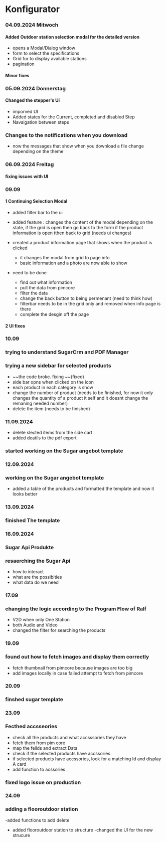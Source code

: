 # Konfigurator

### 04.09.2024 Mitwoch

#### Added Outdoor station selection modal for the detailed version

- opens a Modal/Dialog window
- form to select the specifications
- Grid for to display available stations
- pagination

#### Minor fixes

### 05.09.2024 Donnerstag

#### Changed the stepper's Ui

- imporved UI
- Added states for the Current, completed and disabled Step
- Navaigation between steps

### Changes to the notifications when you download

- now the messages that show when you download a file change depending on the theme


### 06.09.2024 Freitag 
#### fixing issues with UI

### 09.09
#### 1 Continuing Selection Modal
- added filter bar to the ui
- added feature : changes the content of the modal depending on the state, if the grid is open then go back to the form if the    product information is open tthen back to grid (needs ui changes)
- created a product information page that shows when the product is clicked
    - it changes the modal from grid to page info
    - basic information and a photo are now able to show
    
- need to be done 
    - find out what information
    - pull the data from pimcore
    - filter the data
    - change the back button to being permenant (need to think how)
    - filterbar needs to be in the grid only and removed when info page is there
    - complete the desgin off the page
#### 2 UI fixes


### 10.09
### trying to understand SugarCrm and PDF Manager

### trying a new sidebar for selected products
- ~~the code broke. fixing ~~(fixed)
- side bar opns when clicked on the icon
- each product in each category is show
- change the number of product (needs to be finished, for now it only changes the quantity of a product it self and it doesnt change the remaning needed number)
- delete the item (needs to be finished) 

### 11.09.2024
- delete slected items from the side cart
- added deatils to the pdf export
### started working on the Sugar angebot template


###  12.09.2024
### working on the Sugar angebot template
- added a table of the products and formatted the template and now it looks better

### 13.09.2024 
### finished The template


### 16.09.2024
### Sugar Api Produkte

### resaerching the Sugar Api
- how to interact
- what are the possiblties
- what data do we need

### 17.09
### changing the logic according to the Program Flow of Ralf
- V2D when only One Station
- both Audio and Video
- changed the filter for searching the products

### 19.09
### found out how to fetch images and display them correctly
- fetch thumbnail from pimcore because images are too big
- add images locally in case failed attempt to fetch from pimcore

### 20.09
### finshed sugar template


### 23.09

### Fecthed accsseories
- check all the products and what accsssories they have
- fetch them from pim core
- map the feilds and extract Data
- check if the selected products have accssories
- if selected products have accssories, look for a matching Id and display A card
- add function to acssories 
### fixed logo issue on production

### 24.09

### adding a flooroutdoor station
-added functions to add delete
- added flooroutdoor station to structure
-changed the UI for the new strucure